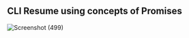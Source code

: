## CLI Resume using concepts of Promises


![Screenshot (499)](https://user-images.githubusercontent.com/72129763/157096865-112ce255-74c8-4b41-8606-77818aa0f973.png)
